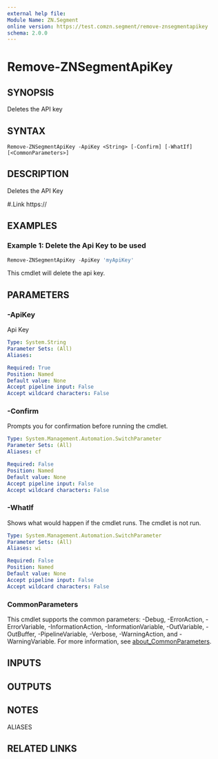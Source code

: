 ```yaml
---
external help file:
Module Name: ZN.Segment
online version: https://test.comzn.segment/remove-znsegmentapikey
schema: 2.0.0
---
```


# Remove-ZNSegmentApiKey

## SYNOPSIS
Deletes the API key

## SYNTAX

```
Remove-ZNSegmentApiKey -ApiKey <String> [-Confirm] [-WhatIf] [<CommonParameters>]
```

## DESCRIPTION
Deletes the API Key

#.Link
https://

## EXAMPLES

### Example 1: Delete the Api Key to be used
```powershell
Remove-ZNSegmentApiKey -ApiKey 'myApiKey'
```

This cmdlet will delete the api key.

## PARAMETERS

### -ApiKey
Api Key

```yaml
Type: System.String
Parameter Sets: (All)
Aliases:

Required: True
Position: Named
Default value: None
Accept pipeline input: False
Accept wildcard characters: False
```

### -Confirm
Prompts you for confirmation before running the cmdlet.

```yaml
Type: System.Management.Automation.SwitchParameter
Parameter Sets: (All)
Aliases: cf

Required: False
Position: Named
Default value: None
Accept pipeline input: False
Accept wildcard characters: False
```

### -WhatIf
Shows what would happen if the cmdlet runs.
The cmdlet is not run.

```yaml
Type: System.Management.Automation.SwitchParameter
Parameter Sets: (All)
Aliases: wi

Required: False
Position: Named
Default value: None
Accept pipeline input: False
Accept wildcard characters: False
```

### CommonParameters
This cmdlet supports the common parameters: -Debug, -ErrorAction, -ErrorVariable, -InformationAction, -InformationVariable, -OutVariable, -OutBuffer, -PipelineVariable, -Verbose, -WarningAction, and -WarningVariable. For more information, see [about_CommonParameters](http://go.microsoft.com/fwlink/?LinkID=113216).

## INPUTS

## OUTPUTS

## NOTES

ALIASES

## RELATED LINKS


